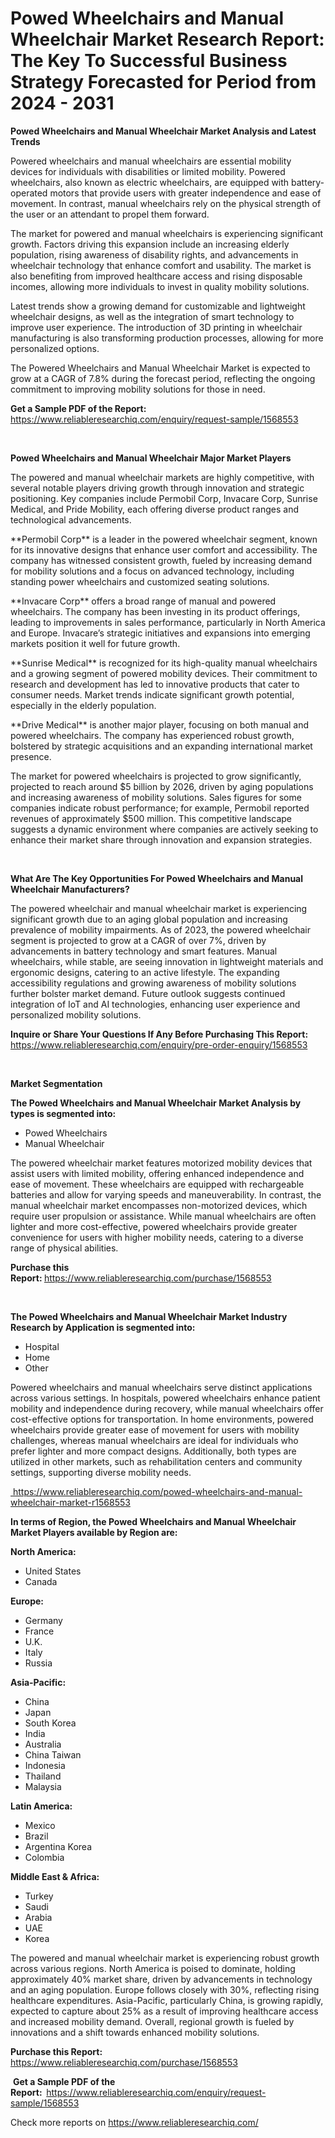 <p><h1>Powed Wheelchairs and Manual Wheelchair Market Research Report: The Key To Successful Business Strategy Forecasted for Period from 2024 - 2031</h1></p><p><strong>Powed Wheelchairs and Manual Wheelchair Market Analysis and Latest Trends</strong></p>
<p><p>Powered wheelchairs and manual wheelchairs are essential mobility devices for individuals with disabilities or limited mobility. Powered wheelchairs, also known as electric wheelchairs, are equipped with battery-operated motors that provide users with greater independence and ease of movement. In contrast, manual wheelchairs rely on the physical strength of the user or an attendant to propel them forward.</p><p>The market for powered and manual wheelchairs is experiencing significant growth. Factors driving this expansion include an increasing elderly population, rising awareness of disability rights, and advancements in wheelchair technology that enhance comfort and usability. The market is also benefiting from improved healthcare access and rising disposable incomes, allowing more individuals to invest in quality mobility solutions.</p><p>Latest trends show a growing demand for customizable and lightweight wheelchair designs, as well as the integration of smart technology to improve user experience. The introduction of 3D printing in wheelchair manufacturing is also transforming production processes, allowing for more personalized options.</p><p>The Powered Wheelchairs and Manual Wheelchair Market is expected to grow at a CAGR of 7.8% during the forecast period, reflecting the ongoing commitment to improving mobility solutions for those in need.</p></p>
<p><strong>Get a Sample PDF of the Report:&nbsp;</strong> <a href="https://www.reliableresearchiq.com/enquiry/request-sample/1568553?utm_campaign=1837&utm_medium=2&utm_source=Github&utm_content=ia&utm_term=28122024&utm_id=powed-wheelchairs-and-manual-wheelchair">https://www.reliableresearchiq.com/enquiry/request-sample/1568553</a></p>
<p>&nbsp;</p>
<p><strong>Powed Wheelchairs and Manual Wheelchair Major Market Players</strong></p>
<p><p>The powered and manual wheelchair markets are highly competitive, with several notable players driving growth through innovation and strategic positioning. Key companies include Permobil Corp, Invacare Corp, Sunrise Medical, and Pride Mobility, each offering diverse product ranges and technological advancements.</p><p>**Permobil Corp** is a leader in the powered wheelchair segment, known for its innovative designs that enhance user comfort and accessibility. The company has witnessed consistent growth, fueled by increasing demand for mobility solutions and a focus on advanced technology, including standing power wheelchairs and customized seating solutions.</p><p>**Invacare Corp** offers a broad range of manual and powered wheelchairs. The company has been investing in its product offerings, leading to improvements in sales performance, particularly in North America and Europe. Invacare’s strategic initiatives and expansions into emerging markets position it well for future growth.</p><p>**Sunrise Medical** is recognized for its high-quality manual wheelchairs and a growing segment of powered mobility devices. Their commitment to research and development has led to innovative products that cater to consumer needs. Market trends indicate significant growth potential, especially in the elderly population.</p><p>**Drive Medical** is another major player, focusing on both manual and powered wheelchairs. The company has experienced robust growth, bolstered by strategic acquisitions and an expanding international market presence.</p><p>The market for powered wheelchairs is projected to grow significantly, projected to reach around $5 billion by 2026, driven by aging populations and increasing awareness of mobility solutions. Sales figures for some companies indicate robust performance; for example, Permobil reported revenues of approximately $500 million. This competitive landscape suggests a dynamic environment where companies are actively seeking to enhance their market share through innovation and expansion strategies.</p></p>
<p>&nbsp;</p>
<p><strong>What Are The Key Opportunities For Powed Wheelchairs and Manual Wheelchair Manufacturers?</strong></p>
<p><p>The powered wheelchair and manual wheelchair market is experiencing significant growth due to an aging global population and increasing prevalence of mobility impairments. As of 2023, the powered wheelchair segment is projected to grow at a CAGR of over 7%, driven by advancements in battery technology and smart features. Manual wheelchairs, while stable, are seeing innovation in lightweight materials and ergonomic designs, catering to an active lifestyle. The expanding accessibility regulations and growing awareness of mobility solutions further bolster market demand. Future outlook suggests continued integration of IoT and AI technologies, enhancing user experience and personalized mobility solutions.</p></p>
<p><strong>Inquire or Share Your Questions If Any Before Purchasing This Report:</strong> <a href="https://www.reliableresearchiq.com/enquiry/pre-order-enquiry/1568553?utm_campaign=1837&utm_medium=2&utm_source=Github&utm_content=ia&utm_term=28122024&utm_id=powed-wheelchairs-and-manual-wheelchair">https://www.reliableresearchiq.com/enquiry/pre-order-enquiry/1568553</a></p>
<p>&nbsp;</p>
<p><strong>Market Segmentation</strong></p>
<p><strong>The Powed Wheelchairs and Manual Wheelchair Market Analysis by types is segmented into:</strong></p>
<p><ul><li>Powed Wheelchairs</li><li>Manual Wheelchair</li></ul></p>
<p><p>The powered wheelchair market features motorized mobility devices that assist users with limited mobility, offering enhanced independence and ease of movement. These wheelchairs are equipped with rechargeable batteries and allow for varying speeds and maneuverability. In contrast, the manual wheelchair market encompasses non-motorized devices, which require user propulsion or assistance. While manual wheelchairs are often lighter and more cost-effective, powered wheelchairs provide greater convenience for users with higher mobility needs, catering to a diverse range of physical abilities.</p></p>
<p><strong>Purchase this Report:&nbsp;</strong><a href="https://www.reliableresearchiq.com/purchase/1568553?utm_campaign=1837&utm_medium=2&utm_source=Github&utm_content=ia&utm_term=28122024&utm_id=powed-wheelchairs-and-manual-wheelchair">https://www.reliableresearchiq.com/purchase/1568553</a></p>
<p>&nbsp;</p>
<p><strong>The Powed Wheelchairs and Manual Wheelchair Market Industry Research by Application is segmented into:</strong></p>
<p><ul><li>Hospital</li><li>Home</li><li>Other</li></ul></p>
<p><p>Powered wheelchairs and manual wheelchairs serve distinct applications across various settings. In hospitals, powered wheelchairs enhance patient mobility and independence during recovery, while manual wheelchairs offer cost-effective options for transportation. In home environments, powered wheelchairs provide greater ease of movement for users with mobility challenges, whereas manual wheelchairs are ideal for individuals who prefer lighter and more compact designs. Additionally, both types are utilized in other markets, such as rehabilitation centers and community settings, supporting diverse mobility needs.</p></p>
<p><a href="https://www.reliableresearchiq.com/powed-wheelchairs-and-manual-wheelchair-market-r1568553?utm_campaign=1837&utm_medium=2&utm_source=Github&utm_content=ia&utm_term=28122024&utm_id=powed-wheelchairs-and-manual-wheelchair">&nbsp;https://www.reliableresearchiq.com/powed-wheelchairs-and-manual-wheelchair-market-r1568553</a></p>
<p><strong>In terms of Region, the Powed Wheelchairs and Manual Wheelchair Market Players available by Region are:</strong></p>
<p>
    <p> <strong> North America: </strong>
        <ul>
            <li>United States</li>
            <li>Canada</li>
        </ul>
        </p> 
    <p> <strong> Europe: </strong>
        <ul>
            <li>Germany</li>
            <li>France</li>
            <li>U.K.</li>
            <li>Italy</li>
            <li>Russia</li>
        </ul>
        </p> 
    <p> <strong> Asia-Pacific: </strong>
        <ul>
            <li>China</li>
            <li>Japan</li>
            <li>South Korea</li>
            <li>India</li>
            <li>Australia</li>
            <li>China Taiwan</li>
            <li>Indonesia</li>
            <li>Thailand</li>
            <li>Malaysia</li>
        </ul>
        </p> 
    <p> <strong> Latin America: </strong>
        <ul>
            <li>Mexico</li>
            <li>Brazil</li>
            <li>Argentina Korea</li>
            <li>Colombia</li>
        </ul>
        </p> 
    <p> <strong> Middle East & Africa: </strong>
        <ul>
            <li>Turkey</li>
            <li>Saudi</li>
            <li>Arabia</li>
            <li>UAE</li>
            <li>Korea</li>
        </ul>
    </p>
    </p>
<p><p>The powered and manual wheelchair market is experiencing robust growth across various regions. North America is poised to dominate, holding approximately 40% market share, driven by advancements in technology and an aging population. Europe follows closely with 30%, reflecting rising healthcare expenditures. Asia-Pacific, particularly China, is growing rapidly, expected to capture about 25% as a result of improving healthcare access and increased mobility demand. Overall, regional growth is fueled by innovations and a shift towards enhanced mobility solutions.</p></p>
<p><strong>Purchase this Report: </strong><a href="https://www.reliableresearchiq.com/purchase/1568553?utm_campaign=1837&utm_medium=2&utm_source=Github&utm_content=ia&utm_term=28122024&utm_id=powed-wheelchairs-and-manual-wheelchair">https://www.reliableresearchiq.com/purchase/1568553</a></p>
<p>&nbsp;<strong>Get a Sample PDF of the Report:&nbsp;&nbsp;</strong><a href="https://www.reliableresearchiq.com/enquiry/request-sample/1568553?utm_campaign=1837&utm_medium=2&utm_source=Github&utm_content=ia&utm_term=28122024&utm_id=powed-wheelchairs-and-manual-wheelchair">https://www.reliableresearchiq.com/enquiry/request-sample/1568553</a></p>
<p><strong></strong></p>
<p>Check more reports on <a href="https://www.reliableresearchiq.com/?utm_campaign=1837&utm_medium=2&utm_source=Github&utm_content=ia&utm_term=28122024&utm_id=powed-wheelchairs-and-manual-wheelchair">https://www.reliableresearchiq.com/</a></p>